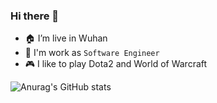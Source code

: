 ### Hi there 👋

- 🏠 I’m live in Wuhan 
- 🔧 I'm work as `Software Engineer`
- 🎮 I like to play Dota2 and World of Warcraft

![Anurag's GitHub stats](https://github-readme-stats.vercel.app/api?username=TD-LiXiang&count_private=true)
